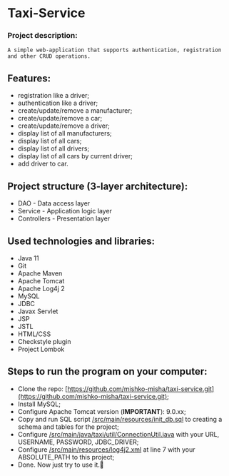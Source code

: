 # Taxi-Service
### Project description:
```
A simple web-application that supports authentication, registration and other CRUD operations.
```
## Features:
- registration like a driver;
- authentication like a driver;
- create/update/remove a manufacturer;
- create/update/remove a car;
- create/update/remove a driver;
- display list of all manufacturers;
- display list of all cars;
- display list of all drivers;
- display list of all cars by current driver;
- add driver to car.
## Project structure (3-layer architecture):
- DAO - Data access layer
- Service - Application logic layer
- Controllers - Presentation layer
## Used technologies and libraries:
- Java 11
- Git
- Apache Maven
- Apache Tomcat
- Apache Log4j 2
- MySQL
- JDBC
- Javax Servlet
- JSP
- JSTL
- HTML/CSS
- Checkstyle plugin
- Project Lombok
## Steps to run the program on your computer:
- Clone the repo: [https://github.com/mishko-misha/taxi-service.git](https://github.com/mishko-misha/taxi-service.git);
- Install MySQL;
- Configure Apache Tomcat version (**IMPORTANT**): 9.0.xx;
- Copy and run SQL script [/src/main/resources/init_db.sql](/src/main/resources/init_db.sql) to creating a schema and tables for the project;
- Configure [/src/main/java/taxi/util/ConnectionUtil.java](/src/main/java/taxi/util/ConnectionUtil.java) with your URL, USERNAME, PASSWORD, JDBC_DRIVER;
- Configure [/src/main/resources/log4j2.xml](/src/main/resources/log4j2.xml) at line 7 with your ABSOLUTE_PATH to this project;
- Done. Now just try to use it.:tada: